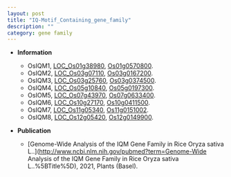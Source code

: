 ```yaml
---
layout: post
title: "IQ-Motif_Containing_gene_family"
description: ""
category: gene family
---
```


* **Information**  
    + OsIQM1, [LOC_Os01g38980](http://rice.uga.edu/cgi-bin/ORF_infopage.cgi?orf=LOC_Os01g38980), [Os01g0570800](https://rapdb.dna.affrc.go.jp/locus/?name=Os01g0570800).
    + OsIQM2, [LOC_Os03g07110](http://rice.uga.edu/cgi-bin/ORF_infopage.cgi?orf=LOC_Os03g07110), [Os03g0167200](https://rapdb.dna.affrc.go.jp/locus/?name=Os03g0167200).
    + OsIQM3, [LOC_Os03g25760](http://rice.uga.edu/cgi-bin/ORF_infopage.cgi?orf=LOC_Os03g25760), [Os03g0374500](https://rapdb.dna.affrc.go.jp/locus/?name=Os03g0374500).
    + OsIQM4, [LOC_Os05g10840](http://rice.uga.edu/cgi-bin/ORF_infopage.cgi?orf=LOC_Os05g10840), [Os05g0197300](https://rapdb.dna.affrc.go.jp/locus/?name=Os05g0197300).
    + OsIOM5, [LOC_Os07g43970](http://rice.uga.edu/cgi-bin/ORF_infopage.cgi?orf=LOC_Os07g43970), [Os07g0633400](https://rapdb.dna.affrc.go.jp/locus/?name=Os07g0633400).
    + OsIQM6, [LOC_Os10g27170](http://rice.uga.edu/cgi-bin/ORF_infopage.cgi?orf=LOC_Os10g27170), [Os10g0411500](https://rapdb.dna.affrc.go.jp/locus/?name=Os10g0411500).
    + OsIQM7, [LOC_Os11g05340](http://rice.uga.edu/cgi-bin/ORF_infopage.cgi?orf=LOC_Os11g05340), [Os11g0151002](https://rapdb.dna.affrc.go.jp/locus/?name=Os11g0151002).
    + OsIQM8, [LOC_Os12g05420](http://rice.uga.edu/cgi-bin/ORF_infopage.cgi?orf=LOC_Os12g05420), [Os12g0149900](https://rapdb.dna.affrc.go.jp/locus/?name=Os12g0149900).

* **Publication**  
    + [Genome-Wide Analysis of the IQM Gene Family in Rice Oryza sativa L..](http://www.ncbi.nlm.nih.gov/pubmed?term=Genome-Wide Analysis of the IQM Gene Family in Rice Oryza sativa L..%5BTitle%5D), 2021, Plants (Basel).



